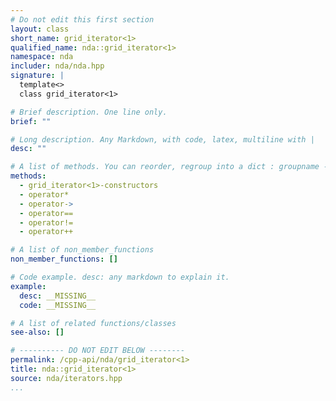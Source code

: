 ```yaml
---
# Do not edit this first section
layout: class
short_name: grid_iterator<1>
qualified_name: nda::grid_iterator<1>
namespace: nda
includer: nda/nda.hpp
signature: |
  template<> 
  class grid_iterator<1>

# Brief description. One line only.
brief: ""

# Long description. Any Markdown, with code, latex, multiline with |
desc: ""

# A list of methods. You can reorder, regroup into a dict : groupname -> list
methods:
  - grid_iterator<1>-constructors
  - operator*
  - operator->
  - operator==
  - operator!=
  - operator++

# A list of non_member_functions
non_member_functions: []

# Code example. desc: any markdown to explain it.
example:
  desc: __MISSING__
  code: __MISSING__

# A list of related functions/classes
see-also: []

# ---------- DO NOT EDIT BELOW --------
permalink: /cpp-api/nda/grid_iterator<1>
title: nda::grid_iterator<1>
source: nda/iterators.hpp
...
```


